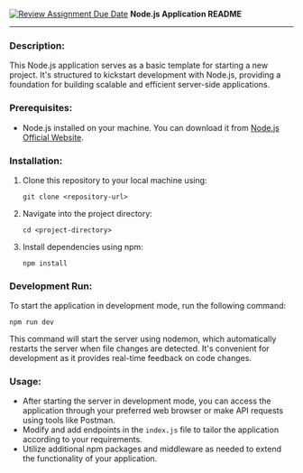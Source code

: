 [![Review Assignment Due Date](https://classroom.github.com/assets/deadline-readme-button-24ddc0f5d75046c5622901739e7c5dd533143b0c8e959d652212380cedb1ea36.svg)](https://classroom.github.com/a/6gYNAdKj)
**Node.js Application README**

---

### Description:

This Node.js application serves as a basic template for starting a new project. It's structured to kickstart development with Node.js, providing a foundation for building scalable and efficient server-side applications.

### Prerequisites:

- Node.js installed on your machine. You can download it from [Node.js Official Website](https://nodejs.org/).

### Installation:

1. Clone this repository to your local machine using:
   ```
   git clone <repository-url>
   ```
2. Navigate into the project directory:
   ```
   cd <project-directory>
   ```
3. Install dependencies using npm:
   ```
   npm install
   ```

### Development Run:

To start the application in development mode, run the following command:

```
npm run dev
```

This command will start the server using nodemon, which automatically restarts the server when file changes are detected. It's convenient for development as it provides real-time feedback on code changes.

### Usage:

- After starting the server in development mode, you can access the application through your preferred web browser or make API requests using tools like Postman.
- Modify and add endpoints in the `index.js` file to tailor the application according to your requirements.
- Utilize additional npm packages and middleware as needed to extend the functionality of your application.
